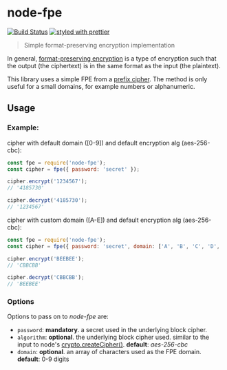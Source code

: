 # node-fpe

[![Build Status](https://travis-ci.org/mderazon/node-fpe.svg?branch=master)](https://travis-ci.org/mderazon/node-fpe) [![styled with prettier](https://img.shields.io/badge/styled_with-prettier-ff69b4.svg)](https://github.com/prettier/prettier)

> Simple format-preserving encryption implementation

In general, [format-preserving encryption](https://en.wikipedia.org/wiki/Format-preserving_encryption) is a type of encryption such that the output (the ciphertext) is in the same format as the input (the plaintext).

This library uses a simple FPE from a [prefix cipher](https://en.wikipedia.org/wiki/Format-preserving_encryption#FPE_from_a_prefix_cipher). The method is only useful for a small domains, for example numbers or alphanumeric.

## Usage

### Example:

cipher with default domain ([0-9]) and default encryption alg (aes-256-cbc):

```js
const fpe = require('node-fpe');
const cipher = fpe({ password: 'secret' });

cipher.encrypt('1234567');
// '4185730'

cipher.decrypt('4185730');
// '1234567'
```

cipher with custom domain ([A-E]) and default encryption alg (aes-256-cbc):

```js
const fpe = require('node-fpe');
const cipher = fpe({ password: 'secret', domain: ['A', 'B', 'C', 'D', 'E'] });

cipher.encrypt('BEEBEE');
// 'CBBCBB'

cipher.decrypt('CBBCBB');
// 'BEEBEE'
```

### Options

Options to pass on to _node-fpe_ are:

* `password`: **mandatory**. a secret used in the underlying block cipher.
* `algorithm`: **optional**. the underlying block cipher used. similar to the input to node's [crypto.createCipher()](https://nodejs.org/api/crypto.html#crypto_crypto_createcipher_algorithm_password). **default**: _aes-256-cbc_
* `domain`: **optional**. an array of characters used as the FPE domain. **default**: 0-9 digits
